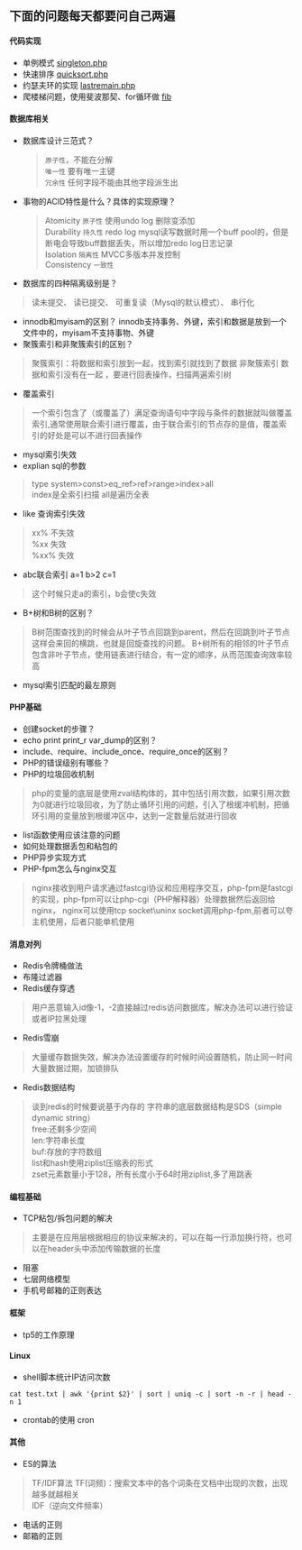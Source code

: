 ## 下面的问题每天都要问自己两遍
#### 代码实现
- 单例模式
  [singleton.php](https://github.com/winslis2/Interview/blob/main/PHP/%E4%BB%A3%E7%A0%81%E5%AE%9E%E7%8E%B0/singleton.php)
- 快速排序
  [quicksort.php](https://github.com/winslis2/Interview/blob/main/PHP/%E4%BB%A3%E7%A0%81%E5%AE%9E%E7%8E%B0/quicksort.php)
- 约瑟夫环的实现 [lastremain.php](https://github.com/winslis2/Interview/blob/main/PHP/%E4%BB%A3%E7%A0%81%E5%AE%9E%E7%8E%B0/lastremain.php)
- 爬楼梯问题，使用斐波那契、for循环做 [fib](https://github.com/winslis2/Interview/blob/main/PHP/%E4%BB%A3%E7%A0%81%E5%AE%9E%E7%8E%B0/fib.php)
#### 数据库相关
- 数据库设计三范式？
  > `原子性`，不能在分解<br/>
 `唯一性` 要有唯一主键<br>
 `冗余性` 任何字段不能由其他字段派生出
  
- 事物的ACID特性是什么？具体的实现原理？
  > Atomicity `原子性` 使用undo log  删除变添加<br/>
  Durability `持久性` redo log mysql读写数据时用一个buff pool的，但是断电会导致buff数据丢失，所以增加redo log日志记录<br/>
  > Isolation `隔离性` MVCC多版本并发控制<br/>
  > Consistency `一致性`

- 数据库的四种隔离级别是？
> 读未提交、
> 读已提交、
> 可重复读（Mysql的默认模式）、
> 串行化
- innodb和myisam的区别？
  innodb支持事务、外键，索引和数据是放到一个文件中的，myisam不支持事物、外键
- 聚簇索引和非聚簇索引的区别？
> 聚簇索引：将数据和索引放到一起，找到索引就找到了数据
> 非聚簇索引 数据和索引没有在一起 ，要进行回表操作，扫描两遍索引树
- 覆盖索引
> 一个索引包含了（或覆盖了）满足查询语句中字段与条件的数据就叫做覆盖索引,通常使用联合索引进行覆盖，由于联合索引的节点存的是值，覆盖索引的好处是可以不进行回表操作
- mysql索引失效
- explian sql的参数
> type system>const>eq_ref>ref>range>index>all<br/>
> index是全索引扫描 all是遍历全表
- like 查询索引失效
>  xx% 不失效<br/>
>  %xx 失效<br/>
>  %xx% 失效
- abc联合索引 a=1 b>2 c=1
> 这个时候只走a的索引，b会使c失效
- B+树和B树的区别？

> B树范围查找到的时候会从叶子节点回跳到parent，然后在回跳到叶子节点这样会来回的横跳，也就是回旋查找的问题。
> B+树所有的相邻的叶子节点包含非叶子节点，使用链表进行结合，有一定的顺序，从而范围查询效率较高

- mysql索引匹配的最左原则
#### PHP基础
- 创建socket的步骤？
- echo print print_r var_dump的区别？
- include、require、include_once、require_once的区别？
- PHP的错误级别有哪些？
- PHP的垃圾回收机制
> php的变量的底层是使用zval结构体的，其中包括引用次数，如果引用次数为0就进行垃圾回收，为了防止循环引用的问题，引入了根缓冲机制，把循环引用的变量放到根缓冲区中，达到一定数量后就进行回收
- list函数使用应该注意的问题
- 如何处理数据丢包和粘包的
- PHP异步实现方式
- PHP-fpm怎么与nginx交互
> nginx接收到用户请求通过fastcgi协议和应用程序交互，php-fpm是fastcgi的实现，php-fpm可以让php-cgi（PHP解释器）处理数据然后返回给nginx，
> nginx可以使用tcp socket\uninx socket调用php-fpm,前者可以夸主机使用，后者只能单机使用
#### 消息对列
- Redis令牌桶做法
- 布隆过滤器
- Redis缓存穿透
> 用户恶意输入id像-1，-2直接越过redis访问数据库，解决办法可以进行验证或者IP拉黑处理
- Redis雪崩
> 大量缓存数据失效，解决办法设置缓存的时候时间设置随机，防止同一时间大量数据过期，加锁排队 
- Redis数据结构
> 谈到redis的时候要说基于内存的
> 字符串的底层数据结构是SDS（simple dynamic string）<br/>
free:还剩多少空间<br/>
len:字符串长度<br/>
buf:存放的字符数组<br/>
list和hash使用ziplist压缩表的形式<br/>
zset元素数量小于128，所有长度小于64时用ziplist,多了用跳表
#### 编程基础
- TCP粘包/拆包问题的解决
> 主要是在应用层根据相应的协议来解决的，可以在每一行添加换行符，也可以在header头中添加传输数据的长度
- 阻塞
- 七层网络模型
- 手机号邮箱的正则表达
#### 框架
- tp5的工作原理
#### Linux
- shell脚本统计IP访问次数
```
cat test.txt | awk '{print $2}' | sort | uniq -c | sort -n -r | head -n 1

```
- crontab的使用
cron
#### 其他
- ES的算法
> TF/IDF算法 TF(词频)：搜索文本中的各个词条在文档中出现的次数，出现越多就越相关<br/>
>IDF（逆向文件频率）
- 电话的正则
- 邮箱的正则


